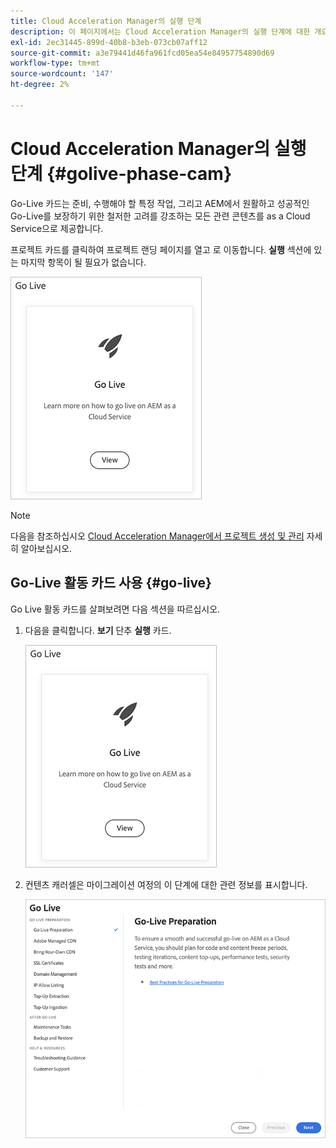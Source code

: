 ```yaml
---
title: Cloud Acceleration Manager의 실행 단계
description: 이 페이지에서는 Cloud Acceleration Manager의 실행 단계에 대한 개요를 제공합니다.
exl-id: 2ec31445-899d-40b8-b3eb-073cb07aff12
source-git-commit: a3e79441d46fa961fcd05ea54e84957754890d69
workflow-type: tm+mt
source-wordcount: '147'
ht-degree: 2%

---
```


# Cloud Acceleration Manager의 실행 단계 {#golive-phase-cam}

Go-Live 카드는 준비, 수행해야 할 특정 작업, 그리고 AEM에서 원활하고 성공적인 Go-Live를 보장하기 위한 철저한 고려를 강조하는 모든 관련 콘텐츠를 as a Cloud Service으로 제공합니다.

프로젝트 카드를 클릭하여 프로젝트 랜딩 페이지를 열고 로 이동합니다. **실행** 섹션에 있는 마지막 항목이 될 필요가 없습니다.

![이미지](/help/journey-migration/cloud-acceleration-manager/assets/golive-1.png)

>[!NOTE]
>다음을 참조하십시오 [Cloud Acceleration Manager에서 프로젝트 생성 및 관리](https://experienceleague.adobe.com/docs/experience-manager-cloud-service/moving/cloud-acceleration-manager/using-cam/getting-started-cam.html?lang=en#create-project) 자세히 알아보십시오.


## Go-Live 활동 카드 사용 {#go-live}

Go Live 활동 카드를 살펴보려면 다음 섹션을 따르십시오.

1. 다음을 클릭합니다. **보기** 단추 **실행** 카드.

   ![이미지](/help/journey-migration/cloud-acceleration-manager/assets/golive-1.png)

1. 컨텐츠 캐러셀은 마이그레이션 여정의 이 단계에 대한 관련 정보를 표시합니다.

   ![이미지](/help/journey-migration/cloud-acceleration-manager/assets/golive-2.png)
